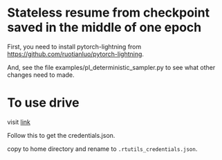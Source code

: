 # Stateless resume from checkpoint saved in the middle of one epoch

First, you need to install pytorch-lightning from https://github.com/ruotianluo/pytorch-lightning.

And, see the file examples/pl_deterministic_sampler.py to see what other changes need to made. 

# To use drive
visit [link](https://developers.google.com/drive/api/v3/quickstart/python)

Follow this to get the credentials.json.

copy to home directory and rename to  `.rtutils_credentials.json`.